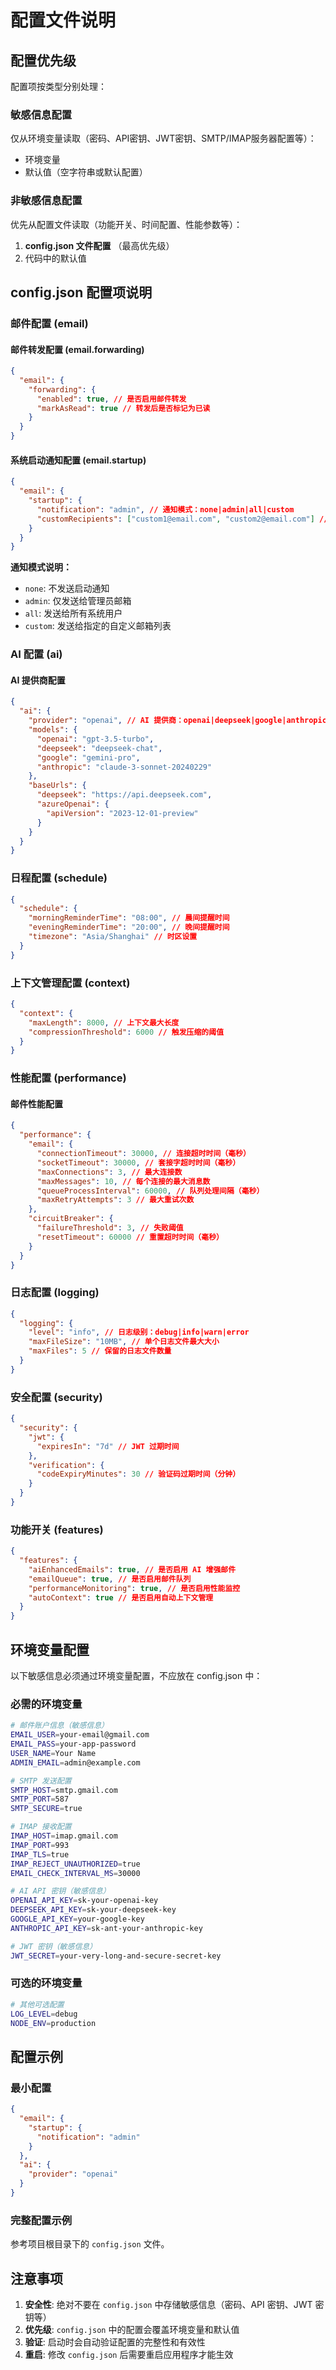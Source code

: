 # 配置文件说明

## 配置优先级

配置项按类型分别处理：

### 敏感信息配置

仅从环境变量读取（密码、API密钥、JWT密钥、SMTP/IMAP服务器配置等）：

- 环境变量
- 默认值（空字符串或默认配置）

### 非敏感信息配置

优先从配置文件读取（功能开关、时间配置、性能参数等）：

1. **config.json 文件配置** （最高优先级）
2. 代码中的默认值

## config.json 配置项说明

### 邮件配置 (email)

#### 邮件转发配置 (email.forwarding)

```json
{
  "email": {
    "forwarding": {
      "enabled": true, // 是否启用邮件转发
      "markAsRead": true // 转发后是否标记为已读
    }
  }
}
```

#### 系统启动通知配置 (email.startup)

```json
{
  "email": {
    "startup": {
      "notification": "admin", // 通知模式：none|admin|all|custom
      "customRecipients": ["custom1@email.com", "custom2@email.com"] // 自定义收件人列表（仅当 notification 为 custom 时有效）
    }
  }
}
```

**通知模式说明：**

- `none`: 不发送启动通知
- `admin`: 仅发送给管理员邮箱
- `all`: 发送给所有系统用户
- `custom`: 发送给指定的自定义邮箱列表

### AI 配置 (ai)

#### AI 提供商配置

```json
{
  "ai": {
    "provider": "openai", // AI 提供商：openai|deepseek|google|anthropic|azure-openai|mock
    "models": {
      "openai": "gpt-3.5-turbo",
      "deepseek": "deepseek-chat",
      "google": "gemini-pro",
      "anthropic": "claude-3-sonnet-20240229"
    },
    "baseUrls": {
      "deepseek": "https://api.deepseek.com",
      "azureOpenai": {
        "apiVersion": "2023-12-01-preview"
      }
    }
  }
}
```

### 日程配置 (schedule)

```json
{
  "schedule": {
    "morningReminderTime": "08:00", // 晨间提醒时间
    "eveningReminderTime": "20:00", // 晚间提醒时间
    "timezone": "Asia/Shanghai" // 时区设置
  }
}
```

### 上下文管理配置 (context)

```json
{
  "context": {
    "maxLength": 8000, // 上下文最大长度
    "compressionThreshold": 6000 // 触发压缩的阈值
  }
}
```

### 性能配置 (performance)

#### 邮件性能配置

```json
{
  "performance": {
    "email": {
      "connectionTimeout": 30000, // 连接超时时间（毫秒）
      "socketTimeout": 30000, // 套接字超时时间（毫秒）
      "maxConnections": 3, // 最大连接数
      "maxMessages": 10, // 每个连接的最大消息数
      "queueProcessInterval": 60000, // 队列处理间隔（毫秒）
      "maxRetryAttempts": 3 // 最大重试次数
    },
    "circuitBreaker": {
      "failureThreshold": 3, // 失败阈值
      "resetTimeout": 60000 // 重置超时时间（毫秒）
    }
  }
}
```

### 日志配置 (logging)

```json
{
  "logging": {
    "level": "info", // 日志级别：debug|info|warn|error
    "maxFileSize": "10MB", // 单个日志文件最大大小
    "maxFiles": 5 // 保留的日志文件数量
  }
}
```

### 安全配置 (security)

```json
{
  "security": {
    "jwt": {
      "expiresIn": "7d" // JWT 过期时间
    },
    "verification": {
      "codeExpiryMinutes": 30 // 验证码过期时间（分钟）
    }
  }
}
```

### 功能开关 (features)

```json
{
  "features": {
    "aiEnhancedEmails": true, // 是否启用 AI 增强邮件
    "emailQueue": true, // 是否启用邮件队列
    "performanceMonitoring": true, // 是否启用性能监控
    "autoContext": true // 是否启用自动上下文管理
  }
}
```

## 环境变量配置

以下敏感信息必须通过环境变量配置，不应放在 config.json 中：

### 必需的环境变量

```bash
# 邮件账户信息（敏感信息）
EMAIL_USER=your-email@gmail.com
EMAIL_PASS=your-app-password
USER_NAME=Your Name
ADMIN_EMAIL=admin@example.com

# SMTP 发送配置
SMTP_HOST=smtp.gmail.com
SMTP_PORT=587
SMTP_SECURE=true

# IMAP 接收配置
IMAP_HOST=imap.gmail.com
IMAP_PORT=993
IMAP_TLS=true
IMAP_REJECT_UNAUTHORIZED=true
EMAIL_CHECK_INTERVAL_MS=30000

# AI API 密钥（敏感信息）
OPENAI_API_KEY=sk-your-openai-key
DEEPSEEK_API_KEY=sk-your-deepseek-key
GOOGLE_API_KEY=your-google-key
ANTHROPIC_API_KEY=sk-ant-your-anthropic-key

# JWT 密钥（敏感信息）
JWT_SECRET=your-very-long-and-secure-secret-key
```

### 可选的环境变量

```bash
# 其他可选配置
LOG_LEVEL=debug
NODE_ENV=production
```

## 配置示例

### 最小配置

```json
{
  "email": {
    "startup": {
      "notification": "admin"
    }
  },
  "ai": {
    "provider": "openai"
  }
}
```

### 完整配置示例

参考项目根目录下的 `config.json` 文件。

## 注意事项

1. **安全性**: 绝对不要在 `config.json` 中存储敏感信息（密码、API 密钥、JWT 密钥等）
2. **优先级**: `config.json` 中的配置会覆盖环境变量和默认值
3. **验证**: 启动时会自动验证配置的完整性和有效性
4. **重启**: 修改 `config.json` 后需要重启应用程序才能生效
